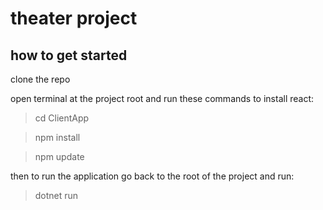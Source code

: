 # theater project

## how to get started
clone the repo

open terminal at the project root and run these commands to install react:
> cd ClientApp

> npm install

> npm update

then to run the application go back to the root of the project and run:
> dotnet run

